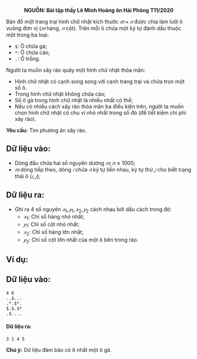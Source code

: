 **<center>NGUỒN: Bài tập thầy Lê Minh Hoàng ôn Hải Phòng T11/2020</center>**

Bản đồ một trang trại hình chữ nhật kích thước $𝑚 × 𝑛$ được chia làm lưới ô vuông đơn vị ($𝑚$ hàng, $𝑛$ cột). Trên mỗi ô chứa một ký tự đánh dấu thuộc một trong ba loại:
- `$`: Ô chứa gà;
- `*`: Ô chứa cáo;
- `.`: Ô trống.

Người ta muốn xây rào quây một hình chữ nhật thỏa mãn:
- Hình chữ nhật có cạnh song song với cạnh trang trại và chứa trọn một số ô.
- Trong hình chữ nhật không chứa cáo;
- Số ô gà trong hình chữ nhật là nhiều nhất có thể;
- Nếu có nhiều cách xây rào thỏa mãn ba điều kiện trên, người ta muốn chọn hình chữ nhật có chu vi nhỏ nhất trong số đó (để tiết kiệm chi phí xây rào).

**Yêu cầu:** Tìm phương án xây rào.

## Dữ liệu vào:
- Dòng đầu chứa hai số nguyên dương $𝑚, 𝑛 ≤ 1000$;
- $𝑚$ dòng tiếp theo, dòng $𝑖$ chứa $𝑛$ ký tự liền nhau, ký tự thứ $𝑗$ cho biết trạng thái ô $(𝑖, 𝑗)$;

## Dữ liệu ra:
- Ghi ra $4$ số nguyên $𝑥_1, 𝑦_1, 𝑥_2, 𝑦_2$ cách nhau bởi dấu cách trong đó:
    - $𝑥_1$: Chỉ số hàng nhỏ nhất;
    - $𝑦_1$: Chỉ số cột nhỏ nhất;
    - $𝑥_2$: Chỉ số hàng lớn nhất;
    - $𝑦_2$: Chỉ số cột lớn nhất của một ô bên trong rào.

## Ví dụ:
## Dữ liệu vào:
```
4 6
..$...
.*.$*.
$.$.$*
.$....
```

#### Dữ liệu ra:
```
3 1 4 5
```

**Chú ý:** Dữ liệu đảm bảo có ít nhất một ô gà.